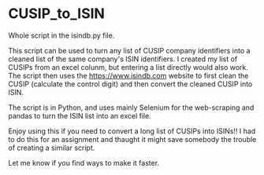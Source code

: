 # CUSIP_to_ISIN

Whole script in the isindb.py file. 

This script can be used to turn any list of CUSIP company identifiers into a cleaned list of the same company's ISIN identifiers.
I created my list of CUSIPs from an excel colunm, but entering a list directly would also work. The script then uses the https://www.isindb.com website to first clean the CUSIP (calculate the control digit) and then convert the cleaned CUSIP into ISIN. 

The script is in Python, and uses mainly Selenium for the web-scraping and pandas to turn the ISIN list into an excel file. 

Enjoy using this if you need to convert a long list of CUSIPs into ISINs!! I had to do this for an assignment and thaught it might save somebody the trouble of creating a similar script. 

Let me know if you find ways to make it faster.
